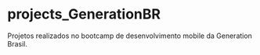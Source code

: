 # projects_GenerationBR
Projetos realizados no bootcamp de desenvolvimento mobile da Generation Brasil.
